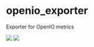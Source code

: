 # openio_exporter
Exporter for OpenIO metrics

![](https://github.com/iij-ii/openio_exporter/workflows/CI/badge.svg)
![](https://github.com/iij-ii/openio_exporter/workflows/CD/badge.svg)
